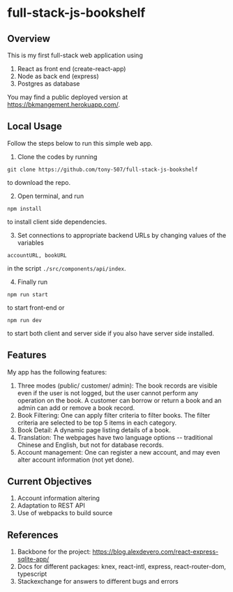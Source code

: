 # full-stack-js-bookshelf

## Overview
This is my first full-stack web application using
1. React as front end (create-react-app)
2. Node as back end (express)
3. Postgres as database

You may find a public deployed version at https://bkmangement.herokuapp.com/.

## Local Usage
Follow the steps below to run this simple web app.
1. Clone the codes by running
```
git clone https://github.com/tony-507/full-stack-js-bookshelf
```
to download the repo.

2. Open terminal, and run
```
npm install
```
to install client side dependencies.

3. Set connections to appropriate backend URLs by changing values of the variables
```
accountURL, bookURL
```
in the script ```./src/components/api/index```.

4. Finally run
```
npm run start
```
to start front-end or
```
npm run dev
```
to start both client and server side if you also have server side installed.

## Features
My app has the following features:
1. Three modes (public/ customer/ admin): The book records are visible even if the user is not logged, but the user cannot perform any operation on the book. A customer can borrow or return a book and an admin can add or remove a book record.
2. Book Filtering: One can apply filter criteria to filter books. The filter criteria are selected to be top 5 items in each category.
3. Book Detail: A dynamic page listing details of a book.
4. Translation: The webpages have two language options -- traditional Chinese and English, but not for database records.
5. Account management: One can register a new account, and may even alter account information (not yet done).

## Current Objectives
1. Account information altering
2. Adaptation to REST API
3. Use of webpacks to build source

## References
1. Backbone for the project: https://blog.alexdevero.com/react-express-sqlite-app/
2. Docs for different packages: knex, react-intl, express, react-router-dom, typescript
3. Stackexchange for answers to different bugs and errors
